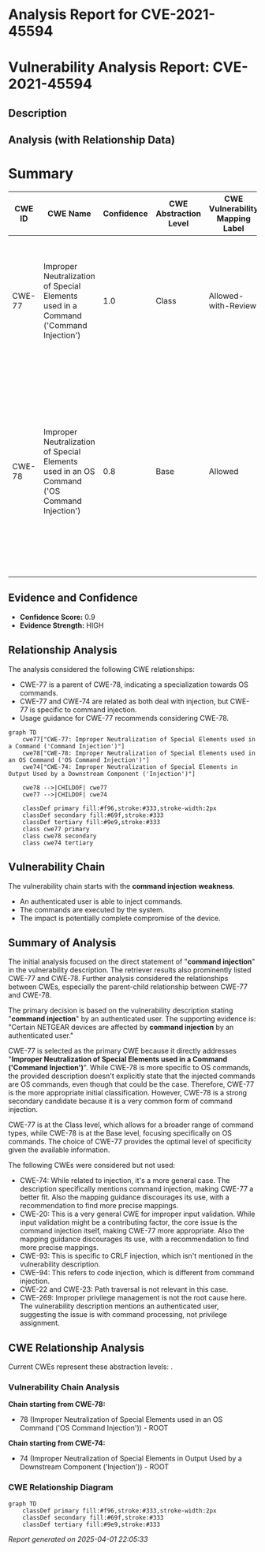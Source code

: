 # Analysis Report for CVE-2021-45594

# Vulnerability Analysis Report: CVE-2021-45594

## Description



## Analysis (with Relationship Data)

# Summary
| CWE ID | CWE Name | Confidence | CWE Abstraction Level | CWE Vulnerability Mapping Label | CWE-Vulnerability Mapping Notes |
|---|---|---|---|---|---|
| CWE-77 | Improper Neutralization of Special Elements used in a Command ('Command Injection') | 1.0 | Class | Allowed-with-Review | Primary CWE. The vulnerability description clearly states "command injection" by an authenticated user, aligning with the definition of CWE-77. |
| CWE-78 | Improper Neutralization of Special Elements used in an OS Command ('OS Command Injection') | 0.8 | Base | Allowed | Secondary candidate. While CWE-77 is the primary mapping, CWE-78 is a more specific version related to OS commands. It is possible this vulnerability is specifically related to OS commands, so it is a strong secondary candidate. |

## Evidence and Confidence

*   **Confidence Score:** 0.9
*   **Evidence Strength:** HIGH

## Relationship Analysis
The analysis considered the following CWE relationships:
  - CWE-77 is a parent of CWE-78, indicating a specialization towards OS commands.
  - CWE-77 and CWE-74 are related as both deal with injection, but CWE-77 is specific to command injection.
  - Usage guidance for CWE-77 recommends considering CWE-78.

```mermaid
graph TD
    cwe77["CWE-77: Improper Neutralization of Special Elements used in a Command ('Command Injection')"]
    cwe78["CWE-78: Improper Neutralization of Special Elements used in an OS Command ('OS Command Injection')"]
    cwe74["CWE-74: Improper Neutralization of Special Elements in Output Used by a Downstream Component ('Injection')"]
    
    cwe78 -->|CHILDOF| cwe77
    cwe77 -->|CHILDOF| cwe74
    
    classDef primary fill:#f96,stroke:#333,stroke-width:2px
    classDef secondary fill:#69f,stroke:#333
    classDef tertiary fill:#9e9,stroke:#333
    class cwe77 primary
    class cwe78 secondary
    class cwe74 tertiary
```

## Vulnerability Chain
The vulnerability chain starts with the **command injection** **weakness**.
  - An authenticated user is able to inject commands.
  - The commands are executed by the system.
  - The impact is potentially complete compromise of the device.

## Summary of Analysis
The initial analysis focused on the direct statement of "**command injection**" in the vulnerability description. The retriever results also prominently listed CWE-77 and CWE-78. Further analysis considered the relationships between CWEs, especially the parent-child relationship between CWE-77 and CWE-78.

The primary decision is based on the vulnerability description stating "**command injection**" by an authenticated user. The supporting evidence is: "Certain NETGEAR devices are affected by **command injection** by an authenticated user."

CWE-77 is selected as the primary CWE because it directly addresses "**Improper Neutralization of Special Elements used in a Command ('Command Injection')**". While CWE-78 is more specific to OS commands, the provided description doesn't explicitly state that the injected commands are OS commands, even though that could be the case. Therefore, CWE-77 is the more appropriate initial classification. However, CWE-78 is a strong secondary candidate because it is a very common form of command injection.

CWE-77 is at the Class level, which allows for a broader range of command types, while CWE-78 is at the Base level, focusing specifically on OS commands. The choice of CWE-77 provides the optimal level of specificity given the available information.

The following CWEs were considered but not used:

*   CWE-74: While related to injection, it's a more general case. The description specifically mentions command injection, making CWE-77 a better fit. Also the mapping guidance discourages its use, with a recommendation to find more precise mappings.
*   CWE-20: This is a very general CWE for improper input validation. While input validation might be a contributing factor, the core issue is the command injection itself, making CWE-77 more appropriate. Also the mapping guidance discourages its use, with a recommendation to find more precise mappings.
*   CWE-93: This is specific to CRLF injection, which isn't mentioned in the vulnerability description.
*   CWE-94: This refers to code injection, which is different from command injection.
*   CWE-22 and CWE-23: Path traversal is not relevant in this case.
*   CWE-269: Improper privilege management is not the root cause here. The vulnerability description mentions an authenticated user, suggesting the issue is with command processing, not privilege assignment.


## CWE Relationship Analysis

Current CWEs represent these abstraction levels: .


### Vulnerability Chain Analysis

**Chain starting from CWE-78:**
- 78 (Improper Neutralization of Special Elements used in an OS Command ('OS Command Injection')) - ROOT


**Chain starting from CWE-74:**
- 74 (Improper Neutralization of Special Elements in Output Used by a Downstream Component ('Injection')) - ROOT



### CWE Relationship Diagram

```mermaid
graph TD
    classDef primary fill:#f96,stroke:#333,stroke-width:2px
    classDef secondary fill:#69f,stroke:#333
    classDef tertiary fill:#9e9,stroke:#333
```



*Report generated on 2025-04-01 22:05:33*
